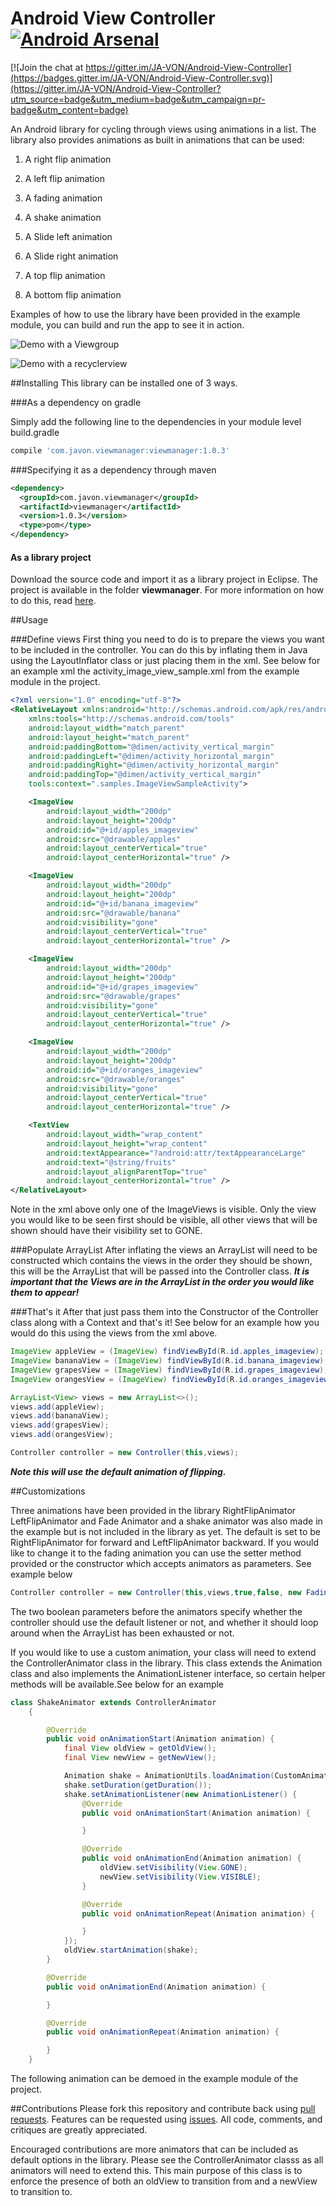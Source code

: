 # Android View Controller [![Android Arsenal](https://img.shields.io/badge/Android%20Arsenal-Android%20View%20Controller-brightgreen.svg?style=flat)](http://android-arsenal.com/details/1/3208)

[![Join the chat at https://gitter.im/JA-VON/Android-View-Controller](https://badges.gitter.im/JA-VON/Android-View-Controller.svg)](https://gitter.im/JA-VON/Android-View-Controller?utm_source=badge&utm_medium=badge&utm_campaign=pr-badge&utm_content=badge)

An Android library for cycling through views using animations in a list. The library also provides animations as built in animations that can be used:

1. A right flip animation

2. A left flip animation

3. A fading animation

4. A shake animation

5. A Slide left animation

6. A Slide right animation

7. A top flip animation

8. A bottom flip animation

Examples of how to use the library have been provided in the example module, you can build and run the app to see it in action.

![Demo with a Viewgroup](https://github.com/JA-VON/Android-View-Controller/blob/master/demo1.gif)

![Demo with a recyclerview](https://github.com/JA-VON/Android-View-Controller/blob/master/demo2.gif)

##Installing
This library can be installed one of 3 ways.

###As a dependency on gradle

Simply add the following line to the dependencies in your module level build.gradle

```groovy
compile 'com.javon.viewmanager:viewmanager:1.0.3'
```
###Specifying it as a dependency through maven
```xml
<dependency>
  <groupId>com.javon.viewmanager</groupId>
  <artifactId>viewmanager</artifactId>
  <version>1.0.3</version>
  <type>pom</type>
</dependency>
```

#### As a library project

Download the source code and import it as a library project in Eclipse. The project is available in the folder **viewmanager**. For more information on how to do this, read [here](http://developer.android.com/tools/projects/index.html#LibraryProjects).

##Usage

###Define views
First thing you need to do is to prepare the views you want to be included in the controller. You can do this by inflating them in Java using the LayoutInflator class or just placing them in the xml. See below for an example xml the activity_image_view_sample.xml from the example module in the project.

```xml
<?xml version="1.0" encoding="utf-8"?>
<RelativeLayout xmlns:android="http://schemas.android.com/apk/res/android"
    xmlns:tools="http://schemas.android.com/tools"
    android:layout_width="match_parent"
    android:layout_height="match_parent"
    android:paddingBottom="@dimen/activity_vertical_margin"
    android:paddingLeft="@dimen/activity_horizontal_margin"
    android:paddingRight="@dimen/activity_horizontal_margin"
    android:paddingTop="@dimen/activity_vertical_margin"
    tools:context=".samples.ImageViewSampleActivity">

    <ImageView
        android:layout_width="200dp"
        android:layout_height="200dp"
        android:id="@+id/apples_imageview"
        android:src="@drawable/apples"
        android:layout_centerVertical="true"
        android:layout_centerHorizontal="true" />

    <ImageView
        android:layout_width="200dp"
        android:layout_height="200dp"
        android:id="@+id/banana_imageview"
        android:src="@drawable/banana"
        android:visibility="gone"
        android:layout_centerVertical="true"
        android:layout_centerHorizontal="true" />

    <ImageView
        android:layout_width="200dp"
        android:layout_height="200dp"
        android:id="@+id/grapes_imageview"
        android:src="@drawable/grapes"
        android:visibility="gone"
        android:layout_centerVertical="true"
        android:layout_centerHorizontal="true" />

    <ImageView
        android:layout_width="200dp"
        android:layout_height="200dp"
        android:id="@+id/oranges_imageview"
        android:src="@drawable/oranges"
        android:visibility="gone"
        android:layout_centerVertical="true"
        android:layout_centerHorizontal="true" />

    <TextView
        android:layout_width="wrap_content"
        android:layout_height="wrap_content"
        android:textAppearance="?android:attr/textAppearanceLarge"
        android:text="@string/fruits"
        android:layout_alignParentTop="true"
        android:layout_centerHorizontal="true" />
</RelativeLayout>
```

Note in the xml above only one of the ImageViews is visible. Only the view you would like to be seen first should be visible, all other views that will be shown should have their visibility set to GONE. 

###Populate ArrayList
After inflating the views an ArrayList will need to be constructed which contains the views in the order they should be shown, this will be the ArrayList that will be passed into the Controller class. ***It is important that the Views are in the ArrayList in the order you would like them to appear!***

###That's it
After that just pass them into the Constructor of the Controller class along with a Context and that's it! See below for an example how you would do this using the views from the xml above. 

```Java
ImageView appleView = (ImageView) findViewById(R.id.apples_imageview);
ImageView bananaView = (ImageView) findViewById(R.id.banana_imageview);
ImageView grapesView = (ImageView) findViewById(R.id.grapes_imageview);
ImageView orangesView = (ImageView) findViewById(R.id.oranges_imageview);

ArrayList<View> views = new ArrayList<>();
views.add(appleView);
views.add(bananaView);
views.add(grapesView);
views.add(orangesView);

Controller controller = new Controller(this,views);
```

***Note this will use the default animation of flipping.***

##Customizations

Three animations have been provided in the library RightFlipAnimator LeftFlipAnimator and Fade Animator and a shake animator was also made in the example but is not included in the library as yet. The default is set to be RightFlipAnimator for forward and LeftFlipAnimator backward. If you would like to change it to the fading animation you can use the setter method provided or the constructor which accepts animators as parameters. See example below

```Java
Controller controller = new Controller(this,views,true,false, new FadingAnimator(),new FadingAnimator());
```

The two boolean parameters before the animators specify whether the controller should use the default listener or not, and whether it should loop around when the ArrayList has been exhausted or not.

If you would like to use a custom animation, your class will need to extend the ControllerAnimator class in the library. This class extends the Animation class and also implements the AnimationListener interface, so certain helper methods will be available.See below for an example

```Java
class ShakeAnimator extends ControllerAnimator
    {

        @Override
        public void onAnimationStart(Animation animation) {
            final View oldView = getOldView();
            final View newView = getNewView();

            Animation shake = AnimationUtils.loadAnimation(CustomAnimatorSampleActivity.this, R.anim.shake);
            shake.setDuration(getDuration());
            shake.setAnimationListener(new AnimationListener() {
                @Override
                public void onAnimationStart(Animation animation) {

                }

                @Override
                public void onAnimationEnd(Animation animation) {
                    oldView.setVisibility(View.GONE);
                    newView.setVisibility(View.VISIBLE);
                }

                @Override
                public void onAnimationRepeat(Animation animation) {

                }
            });
            oldView.startAnimation(shake);
        }

        @Override
        public void onAnimationEnd(Animation animation) {

        }

        @Override
        public void onAnimationRepeat(Animation animation) {

        }
    }
```

The following animation can be demoed in the example module of the project.

##Contributions
Please fork this repository and contribute back using [pull requests](https://github.com/JA-VON/Android-View-Controller/pulls). Features can be requested using [issues](https://github.com/JA-VON/Android-View-Controller/issues). All code, comments, and critiques are greatly appreciated.

Encouraged contributions are more animators that can be included as default options in the library. Please see the ControllerAnimator classs as all animators will need to extend this. This main purpose of this class is to enforce the presence of both an oldView to transition from and a newView to transition to.
